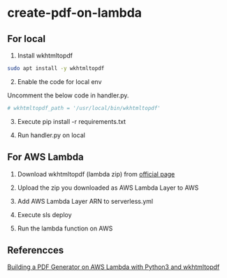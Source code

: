 # create-pdf-on-lambda

## For local

1. Install wkhtmltopdf

```sh
sudo apt install -y wkhtmltopdf
```

2. Enable the code for local env

Uncomment the below code in handler.py.

```python
# wkhtmltopdf_path = '/usr/local/bin/wkhtmltopdf'
```

3. Execute pip install -r requirements.txt

4. Run handler.py on local


## For AWS Lambda

1. Download wkhtmltopdf (lambda zip) from [official page](https://wkhtmltopdf.org/downloads.html)

2. Upload the zip you downloaded as AWS Lambda Layer to AWS

3. Add AWS Lambda Layer ARN to serverless.yml

4. Execute sls deploy

5. Run the lambda function on AWS


## Referencces

[Building a PDF Generator on AWS Lambda with Python3 and wkhtmltopdf](https://blog.richardkeller.net/building-a-pdf-generator-on-aws-lambda-with-python3-and-wkhtmltopdf/)

